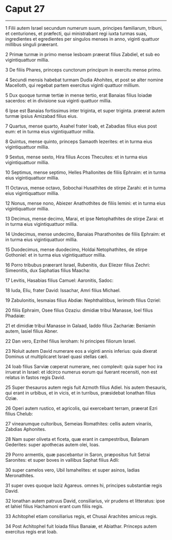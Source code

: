 # Caput 27

***

1 Filii autem Israel secundum numerum suum, principes familiarum, tribuni, et centuriones, et præfecti, qui ministrabant regi iuxta turmas suas, ingredientes et egredientes per singulos menses in anno, viginti quattuor millibus singuli præerant.

2 Primæ turmæ in primo mense Iesboam præerat filius Zabdiel, et sub eo vigintiquattuor millia.

3 De filiis Phares, princeps cunctorum principum in exercitu mense primo.

4 Secundi mensis habebat turmam Dudia Ahohites, et post se alter nomine Macelloth, qui regebat partem exercitus viginti quattuor millium.

5 Dux quoque turmæ tertiæ in mense tertio, erat Banaias filius Ioiadæ sacerdos: et in divisione sua viginti quattuor millia.

6 Ipse est Banaias fortissimus inter triginta, et super triginta. præerat autem turmæ ipsius Amizabad filius eius.

7 Quartus, mense quarto, Asahel frater Ioab, et Zabadias filius eius post eum: et in turma eius vigintiquattuor millia.

8 Quintus, mense quinto, princeps Samaoth Iezerites: et in turma eius vigintiquattuor millia.

9 Sextus, mense sexto, Hira filius Acces Thecuites: et in turma eius vigintiquattuor millia.

10 Septimus, mense septimo, Helles Phallonites de filiis Ephraim: et in turma eius vigintiquattuor millia.

11 Octavus, mense octavo, Sobochai Husathites de stirpe Zarahi: et in turma eius vigintiquattuor millia.

12 Nonus, mense nono, Abiezer Anathothites de filiis Iemini: et in turma eius vigintiquattuor millia.

13 Decimus, mense decimo, Marai, et ipse Netophathites de stirpe Zarai: et in turma eius vigintiquattuor millia.

14 Undecimus, mense undecimo, Banaias Pharathonites de filiis Ephraim: et in turma eius vigintiquattuor millia.

15 Duodecimus, mense duodecimo, Holdai Netophathites, de stirpe Gothoniel: et in turma eius vigintiquattuor millia.

16 Porro tribubus præerant Israel, Rubenitis, dux Eliezer filius Zechri: Simeonitis, dux Saphatias filius Maacha:

17 Levitis, Hasabias filius Camuel: Aaronitis, Sadoc:

18 Iuda, Eliu, frater David: Issachar, Amri filius Michael.

19 Zabulonitis, Iesmaias filius Abdiæ: Nephthalitibus, Ierimoth filius Ozriel:

20 filiis Ephraim, Osee filius Ozaziu: dimidiæ tribui Manasse, Ioel filius Phadaiæ:

21 et dimidiæ tribui Manasse in Galaad, Iaddo filius Zachariæ: Beniamin autem, Iasiel filius Abner.

22 Dan vero, Ezrihel filius Ieroham: hi principes filiorum Israel.

23 Noluit autem David numerare eos a viginti annis inferius: quia dixerat Dominus ut multiplicaret Israel quasi stellas cæli.

24 Ioab filius Sarviæ cœperat numerare, nec complevit: quia super hoc ira irruerat in Israel: et idcirco numerus eorum qui fuerant recensiti, non est relatus in fastos regis David.

25 Super thesauros autem regis fuit Azmoth filius Adiel. his autem thesauris, qui erant in urbibus, et in vicis, et in turribus, præsidebat Ionathan filius Oziæ.

26 Operi autem rustico, et agricolis, qui exercebant terram, præerat Ezri filius Chelub:

27 vinearumque cultoribus, Semeias Romathites: cellis autem vinariis, Zabdias Aphonites.

28 Nam super oliveta et ficeta, quæ erant in campestribus, Balanam Gederites: super apothecas autem olei, Ioas.

29 Porro armentis, quæ pascebantur in Saron, præpositus fuit Setrai Saronites: et super boves in vallibus Saphat filius Adli:

30 super camelos vero, Ubil Ismahelites: et super asinos, Iadias Meronathites.

31 super oves quoque Iaziz Agareus. omnes hi, principes substantiæ regis David.

32 Ionathan autem patruus David, consiliarius, vir prudens et litteratus: ipse et Iahiel filius Hachamoni erant cum filiis regis.

33 Achitophel etiam consiliarius regis, et Chusai Arachites amicus regis.

34 Post Achitophel fuit Ioiada filius Banaiæ, et Abiathar. Princeps autem exercitus regis erat Ioab.

